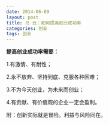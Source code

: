 ```yaml
---
date: 2014-06-09
layout: post
title: 马 云：如何提高创业成功率
categories: 创业
tags: 创业
---
```


**提高创业成功率需要：**

1.有激情、有耐性；

2.永不放弃、坚持到底、克服各种困难；

3.不为今天创业，为未来而创业；

4.有贡献、有价值观的企业一定会盈利。

附：创新实际就是冒险。利益与风险同在。
